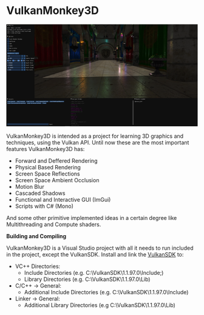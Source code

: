 # VulkanMonkey3D


![Screenshot](example_image1.png)

VulkanMonkey3D is intended as a project for learning 3D graphics and techniques, using the Vulkan API. Until now these are the most important features VulkanMonkey3D has:

* Forward and Deffered Rendering
* Physical Based Rendering
* Screen Space Reflections
* Screen Space Ambient Occlusion
* Motion Blur
* Cascaded Shadows
* Functional and Interactive GUI (ImGui)
* Scripts with C# (Mono)

And some other primitive implemented ideas in a certain degree like Multithreading and Compute shaders.

**Building and Compiling**

VulkanMonkey3D is a Visual Studio project with all it needs to run included in the project, except the VulkanSDK.
Install and link the [VulkanSDK](https://www.lunarg.com/vulkan-sdk/) to:
- VC++ Directories:
  - Include Directories (e.g. C:\VulkanSDK\1.1.97.0\Include;)
  - Library Directories (e.g. C:\VulkanSDK\1.1.97.0\Lib)
- C/C++ -> General:
  - Additional Include Directories (e.g. C:\VulkanSDK\1.1.97.0\Include)
- Linker -> General:
  - Additional Library Directories (e.g C:\VulkanSDK\1.1.97.0\Lib)

